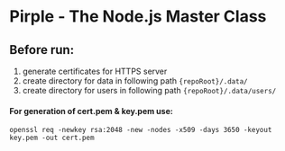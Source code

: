 # Pirple - The Node.js Master Class

## Before run:
1. generate certificates for HTTPS server
2. create directory for data in following path `{repoRoot}/.data/`
2. create directory for users in following path `{repoRoot}/.data/users/`

#### For generation of cert.pem & key.pem use:

```shell
openssl req -newkey rsa:2048 -new -nodes -x509 -days 3650 -keyout key.pem -out cert.pem
```

